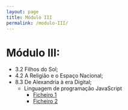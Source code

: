 ```yaml
---
layout: page
title: Módulo III
permalink: /modulo-III/
---
```

# Módulo III:
  - 3.2 Filhos do Sol;
  - 4.2 A Religião e o Espaço Nacional;
  - 8.3 De Alexandria à era Digital;
     + Linguagem de programação JavaScript 
        - [Ficheiro 1]({{site.baseurl}}/assets/file1.html)
        - [Ficheiro 2]({{site.baseurl}}/assets/file2.html)
